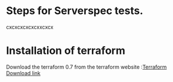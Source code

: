 # Steps for Serverspec tests.
cxcxcxcxcxcxxcxcx
#  Installation of terraform 

Download the terraform 0.7 from the terraform website :[Terraform Download link]
             


[Terraform Download link]:https://releases.hashicorp.com/terraform/0.7.13/terraform_0.7.13_linux_amd64.zip
